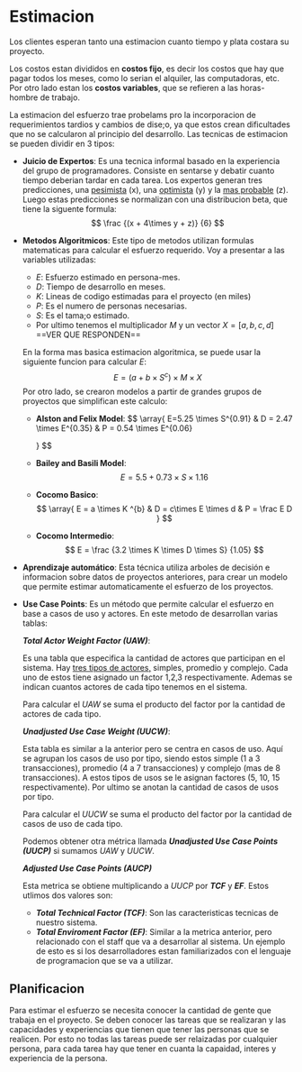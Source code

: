 # Estimacion

Los clientes esperan tanto una estimacion cuanto tiempo y plata costara su proyecto.

Los costos estan divididos en **costos fijo**, es decir los costos que hay que pagar todos los meses, como lo serian el alquiler, las computadoras, etc. Por otro lado estan los **costos variables**, que se refieren a las horas-hombre de trabajo.

La estimacion del esfuerzo trae probelams pro la incorporacion de requerimientos tardios y cambios de dise;o, ya que estos crean dificultades que no se calcularon al principio del desarrollo. Las tecnicas de estimacion se pueden dividir en 3 tipos:

- **Juicio de Expertos**: Es una tecnica informal basado en la experiencia del grupo de programadores. Consiste en sentarse y debatir cuanto tiempo deberian tardar en cada tarea. Los expertos generan tres predicciones, una <u>pesimista</u> (x), una <u>optimista</u> (y) y la <u>mas probable</u> (z). Luego estas predicciones se normalizan con una distribucion beta, que tiene la siguente formula:
  $$
  \frac {(x + 4\times y + z)} {6}
  $$
  
- **Metodos Algoritmicos**: Este tipo de metodos utilizan formulas matematicas para calcular el esfuerzo requerido. Voy a presentar a las variables utilizadas:

  - $E$: Esfuerzo estimado en persona-mes.
  - $D$: Tiempo de desarrollo en meses.
  - $K$: Lineas de codigo estimadas para el proyecto (en miles)
  - $P$: Es el numero de personas necesarias.
  - $S$: Es el tama;o estimado.
  - Por ultimo tenemos el multiplicador $M$ y un vector $X=[a,b,c,d]$ ==VER QUE RESPONDEN==

  En la forma mas basica estimacion algoritmica, se puede usar la siguiente funcion para calcular $E$:
  $$
  E=(a+b\times S^c)\times M \times X
  $$
  Por otro lado, se crearon modelos a partir de grandes grupos de proyectos que simplifican este calculo:

  - **Alston and Felix Model**:
    $$
    \array{ E=5.25 \times S^{0.91}
    &	D = 2.47 \times E^{0.35} &
    P = 0.54 \times E^{0.06}
    
    }
    $$

  - **Bailey and Basili Model**:
    $$
    E = 5.5 + 0.73 \times S \times 1.16
    $$

  - **Cocomo Basico**:
    $$
    \array{
    E = a \times K ^{b} &
    D = c\times E \times d &
    P = \frac E D
    }
    $$

  - **Cocomo Intermedio**:
    $$
    E = \frac {3.2 \times K \times D \times S} {1.05}
    $$
    

- **Aprendizaje automático**: Esta técnica utiliza arboles de decisión e informacion sobre datos de proyectos anteriores, para crear un modelo que permite estimar automaticamente el esfuerzo de los proyectos.

- **Use Case Points**: Es un método que permite calcular el esfuerzo en base a casos de uso y actores. En este metodo de desarrollan varias tablas:

  ***Total Actor Weight Factor (UAW)***:

  Es una tabla que especifica la cantidad de actores que participan en el sistema. Hay <u>tres tipos de actores,</u> simples, promedio y complejo. Cada uno de estos tiene asignado un factor 1,2,3 respectivamente. Ademas se indican cuantos actores de cada tipo tenemos en el sistema. 

  Para calcular el *UAW* se suma el producto del factor por la cantidad de actores de cada tipo.

  ***Unadjusted Use Case Weight (UUCW)***:

  Esta tabla es similar a la anterior pero se centra en casos de uso. Aquí se agrupan los casos de uso por tipo, siendo estos simple (1 a 3 transacciones), promedio (4 a 7 transacciones) y complejo (mas de 8 transacciones). A estos tipos de usos se le asignan factores (5, 10, 15 respectivamente). Por ultimo se anotan la cantidad de casos de usos por tipo.

  Para calcular el *UUCW* se suma el producto del factor por la cantidad de casos de uso de cada tipo.

  Podemos obtener otra métrica llamada ***Unadjusted Use Case Points (UUCP)*** si sumamos *UAW* y *UUCW*.

  ***Adjusted Use Case Points (AUCP)***

  Esta metrica se obtiene multiplicando a *UUCP* por ***TCF*** y ***EF***. Estos utlimos dos valores son:

  - ***Total Technical Factor (TCF)***: Son las caracteristicas tecnicas de nuestro sistema.
  - ***Total Enviroment Factor (EF)***: Similar a la metrica anterior, pero relacionado con el staff que va a desarrollar al sistema. Un ejemplo de esto es si los desarrolladores estan familiarizados con el lenguaje de programacion que se va a utilizar.

## Planificacion

Para estimar el esfuerzo se necesita conocer la cantidad de gente que trabaja en el proyecto. Se deben conocer las tareas que se realizaran y las capacidades y experiencias que tienen que tener las personas que se realicen. Por esto no todas las tareas puede ser relaizadas por cualquier persona, para cada tarea hay que tener en cuanta la capaidad, interes y experiencia de la persona.



























